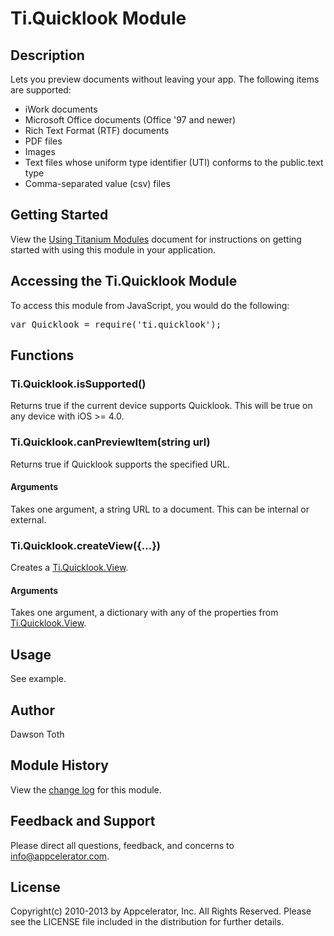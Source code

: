 # Ti.Quicklook Module

## Description

Lets you preview documents without leaving your app. The following items are supported:

* iWork documents
* Microsoft Office documents (Office '97 and newer)
* Rich Text Format (RTF) documents
* PDF files
* Images
* Text files whose uniform type identifier (UTI) conforms to the public.text type
* Comma-separated value (csv) files

## Getting Started

View the [Using Titanium Modules](http://docs.appcelerator.com/titanium/latest/#!/guide/Using_Titanium_Modules) document for instructions on getting
started with using this module in your application.

## Accessing the Ti.Quicklook Module

To access this module from JavaScript, you would do the following:

<pre>var Quicklook = require('ti.quicklook');</pre>

## Functions

### Ti.Quicklook.isSupported()

Returns true if the current device supports Quicklook. This will be true on any device with iOS >= 4.0.

### Ti.Quicklook.canPreviewItem(string url)

Returns true if Quicklook supports the specified URL.

#### Arguments

Takes one argument, a string URL to a document. This can be internal or external.

### Ti.Quicklook.createView({...})

Creates a [Ti.Quicklook.View][].

#### Arguments

Takes one argument, a dictionary with any of the properties from [Ti.Quicklook.View][].

## Usage

See example.

## Author

Dawson Toth

## Module History

View the [change log](changelog.html) for this module.

## Feedback and Support

Please direct all questions, feedback, and concerns to [info@appcelerator.com](mailto:info@appcelerator.com?subject=iOS%20Quicklook%20Module).

## License

Copyright(c) 2010-2013 by Appcelerator, Inc. All Rights Reserved. Please see the LICENSE file included in the distribution for further details.

[Ti.Quicklook.View]: view.html